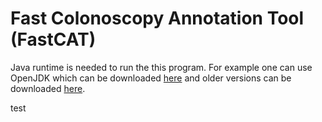 # Fast Colonoscopy Annotation Tool (FastCAT)

Java runtime is needed to run the this program.
For example one can use OpenJDK which can be downloaded [here](https://jdk.java.net) and older versions can be downloaded [here](https://jdk.java.net/archive).

test
